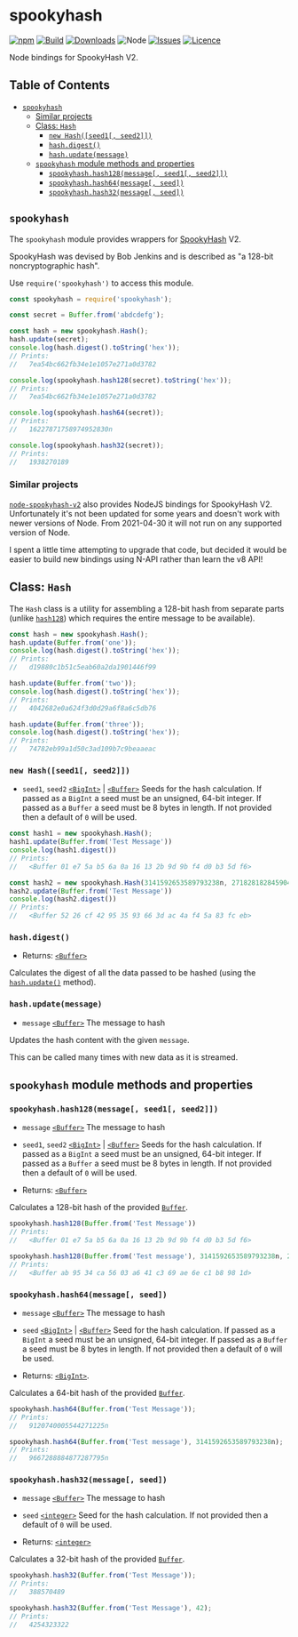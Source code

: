 # spookyhash

[![npm](https://img.shields.io/npm/v/spookyhash.svg)](https://www.npmjs.com/package/spookyhash)
[![Build](https://github.com/simpleigh/spookyhash/workflows/Build/badge.svg)](https://github.com/simpleigh/spookyhash/actions?query=branch%3Amaster)
[![Downloads](https://img.shields.io/npm/dt/spookyhash.svg)](https://www.npmjs.com/package/spookyhash)
![Node](https://img.shields.io/node/v-lts/spookyhash)
[![Issues](https://img.shields.io/github/issues/simpleigh/spookyhash.svg)](https://github.com/simpleigh/spookyhash/issues)
[![Licence](https://img.shields.io/npm/l/spookyhash)](https://github.com/simpleigh/spookyhash/blob/master/LICENCE.txt)

Node bindings for SpookyHash V2.

## Table of Contents

* [`spookyhash`](#spookyhash-1)
  * [Similar projects](#similar-projects)
  * [Class: `Hash`](#class-hash)
    * [`new Hash([seed1[, seed2]])`](#new-hashseed1-seed2)
    * [`hash.digest()`](#hashdigest)
    * [`hash.update(message)`](#hashupdatemessage)
  * [`spookyhash` module methods and properties](#spookyhash-module-methods-and-properties)
    * [`spookyhash.hash128(message[, seed1[, seed2]])`](#spookyhashhash128message-seed1-seed2)
    * [`spookyhash.hash64(message[, seed])`](#spookyhashhash64message-seed)
    * [`spookyhash.hash32(message[, seed])`](#spookyhashhash32message-seed)

## `spookyhash`

The `spookyhash` module provides wrappers for [SpookyHash] V2.

SpookyHash was devised by Bob Jenkins and is described as
"a 128-bit noncryptographic hash".

[SpookyHash]: http://burtleburtle.net/bob/hash/spooky.html

Use `require('spookyhash')` to access this module.

```javascript
const spookyhash = require('spookyhash');

const secret = Buffer.from('abdcdefg');

const hash = new spookyhash.Hash();
hash.update(secret);
console.log(hash.digest().toString('hex'));
// Prints:
//   7ea54bc662fb34e1e1057e271a0d3782

console.log(spookyhash.hash128(secret).toString('hex'));
// Prints:
//   7ea54bc662fb34e1e1057e271a0d3782

console.log(spookyhash.hash64(secret));
// Prints:
//   16227871758974952830n

console.log(spookyhash.hash32(secret));
// Prints:
//   1938270189
```

### Similar projects

[`node-spookyhash-v2`](https://github.com/nathankellenicki/node-spookyhash-v2)
also provides NodeJS bindings for SpookyHash V2.
Unfortunately it's not been updated for some years and doesn't work with newer
versions of Node.
From 2021-04-30 it will not run on any supported version of Node.

I spent a little time attempting to upgrade that code, but decided it would be
easier to build new bindings using N-API rather than learn the v8 API!

## Class: `Hash`

The `Hash` class is a utility for assembling a 128-bit hash from separate parts
(unlike [`hash128`](#spookyhashhash128message-seed1-seed2)) which requires the
entire message to be available).

```javascript
const hash = new spookyhash.Hash();
hash.update(Buffer.from('one'));
console.log(hash.digest().toString('hex'));
// Prints:
//   d19880c1b51c5eab60a2da1901446f99

hash.update(Buffer.from('two'));
console.log(hash.digest().toString('hex'));
// Prints:
//   4042682e0a624f3d0d29a6f8a6c5db76

hash.update(Buffer.from('three'));
console.log(hash.digest().toString('hex'));
// Prints:
//   74782eb99a1d50c3ad109b7c9beaaeac
```

### `new Hash([seed1[, seed2]])`

* `seed1`, `seed2` [`<BigInt>`] | [`<Buffer>`] Seeds for the hash calculation.
  If passed as a `BigInt` a seed must be an unsigned, 64-bit integer.
  If passed as a `Buffer` a seed must be 8 bytes in length.
  If not provided then a default of `0` will be used.

```javascript
const hash1 = new spookyhash.Hash();
hash1.update(Buffer.from('Test Message'))
console.log(hash1.digest())
// Prints:
//   <Buffer 01 e7 5a b5 6a 0a 16 13 2b 9d 9b f4 d0 b3 5d f6>

const hash2 = new spookyhash.Hash(3141592653589793238n, 2718281828459045235n);
hash2.update(Buffer.from('Test Message'))
console.log(hash2.digest())
// Prints:
//   <Buffer 52 26 cf 42 95 35 93 66 3d ac 4a f4 5a 83 fc eb>
```

### `hash.digest()`

* Returns: [`<Buffer>`]

Calculates the digest of all the data passed to be hashed
(using the [`hash.update()`](#hashupdatemessage) method).

### `hash.update(message)`

* `message` [`<Buffer>`] The message to hash

Updates the hash content with the given `message`.

This can be called many times with new data as it is streamed.

## `spookyhash` module methods and properties

### `spookyhash.hash128(message[, seed1[, seed2]])`

* `message` [`<Buffer>`] The message to hash

* `seed1`, `seed2` [`<BigInt>`] | [`<Buffer>`] Seeds for the hash calculation.
  If passed as a `BigInt` a seed must be an unsigned, 64-bit integer.
  If passed as a `Buffer` a seed must be 8 bytes in length.
  If not provided then a default of `0` will be used.

* Returns: [`<Buffer>`]

Calculates a 128-bit hash of the provided [`Buffer`].

```javascript
spookyhash.hash128(Buffer.from('Test Message'))
// Prints:
//   <Buffer 01 e7 5a b5 6a 0a 16 13 2b 9d 9b f4 d0 b3 5d f6>

spookyhash.hash128(Buffer.from('Test message'), 3141592653589793238n, 2718281828459045235n);
// Prints:
//   <Buffer ab 95 34 ca 56 03 a6 41 c3 69 ae 6e c1 b8 98 1d>
```

### `spookyhash.hash64(message[, seed])`

* `message` [`<Buffer>`] The message to hash

* `seed` [`<BigInt>`] | [`<Buffer>`] Seed for the hash calculation.
  If passed as a `BigInt` a seed must be an unsigned, 64-bit integer.
  If passed as a `Buffer` a seed must be 8 bytes in length.
  If not provided then a default of `0` will be used.

* Returns: [`<BigInt>`].

Calculates a 64-bit hash of the provided [`Buffer`].

```javascript
spookyhash.hash64(Buffer.from('Test Message'));
// Prints:
//   9120740005544271225n

spookyhash.hash64(Buffer.from('Test message'), 3141592653589793238n);
// Prints:
//   9667288884877287795n
```

### `spookyhash.hash32(message[, seed])`

* `message` [`<Buffer>`] The message to hash

* `seed` [`<integer>`] Seed for the hash calculation.
  If not provided then a default of `0` will be used.

* Returns: [`<integer>`]

Calculates a 32-bit hash of the provided [`Buffer`].

```javascript
spookyhash.hash32(Buffer.from('Test Message'));
// Prints:
//   388570489

spookyhash.hash32(Buffer.from('Test Message'), 42);
// Prints:
//   4254323322
```

[`<BigInt>`]: https://developer.mozilla.org/en-US/docs/Web/JavaScript/Data_structures#bigint_type
[`<Buffer>`]: https://nodejs.org/api/buffer.html#buffer_class_buffer
[`<integer>`]: https://developer.mozilla.org/en-US/docs/Web/JavaScript/Data_structures#number_type
[`Buffer`]: https://nodejs.org/api/buffer.html#buffer_class_buffer
